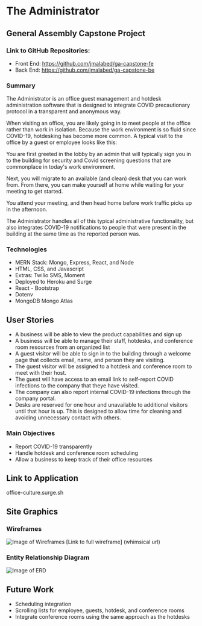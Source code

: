 # The Administrator

## General Assembly Capstone Project

### Link to GitHub Repositories:

- Front End: https://github.com/jmalabed/ga-capstone-fe
- Back End: https://github.com/jmalabed/ga-capstone-be

### Summary

The Administrator is an office guest management and hotdesk administration software that is designed to integrate COVID precautionary protocol in a transparent and anonymous way.

When visiting an office, you are likely going in to meet people at the office rather than work in isolation. Because the work environment is so fluid since COVID-19, hotdesking has become more common. A typical visit to the office by a guest or employee looks like this:

You are first greeted in the lobby by an admin that will typically sign you in to the building for security and Covid screening questions that are commonplace in today's work environment.

Next, you will migrate to an available (and clean) desk that you can work from. From there, you can make yourself at home while waiting for your meeting to get started.

You attend your meeting, and then head home before work traffic picks up in the afternoon.

The Administrator handles all of this typical administrative functionality, but also integrates COVID-19 notifications to people that were present in the building at the same time as the reported person was.

### Technologies

- MERN Stack: Mongo, Express, React, and Node
- HTML, CSS, and Javascript
- Extras: Twilio SMS, Moment
- Deployed to Heroku and Surge
- React - Bootstrap
- Dotenv
- MongoDB Mongo Atlas

## User Stories

- A business will be able to view the product capabilities and sign up
- A business will be able to manage their staff, hotdesks, and conference room resources from an organized list
- A guest visitor will be able to sign in to the building through a welcome page that collects email, name, and person they are visiting.
- The guest visitor will be assigned to a hotdesk and conference room to meet with their host.
- The guest will have access to an email link to self-report COVID infections to the company that theye have visited.
- The company can also report internal COVID-19 infections through the company portal.
- Desks are reserved for one hour and unavailable to additional visitors until that hour is up. This is designed to allow time for cleaning and avoiding unnecessary contact with others.

### Main Objectives

- Report COVID-19 transparently
- Handle hotdesk and conference room scheduling
- Allow a business to keep track of their office resources

## Link to Application

office-culture.surge.sh

## Site Graphics

### Wireframes

![Image of Wireframes](url)
[Link to full wireframe] (whimsical url)

### Entity Relationship Diagram

![Image of ERD](linktoerd)

## Future Work

- Scheduling integration
- Scrolling lists for employee, guests, hotdesk, and conference rooms
- Integrate conference rooms using the same approach as the hotdesks
